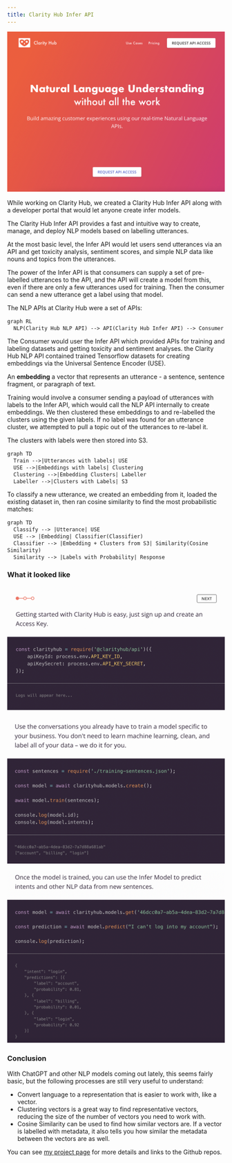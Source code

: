 ```yaml
---
title: Clarity Hub Infer API
---
```


![Screen Shot 2023-01-07 at 3.57.30 PM.png](./Screen_Shot_2023-01-07_at_3.57.30_PM.png)

While working on Clarity Hub, we created a Clarity Hub Infer API along with a developer portal that would let anyone create infer models.

The Clarity Hub Infer API provides a fast and intuitive way to create, manage, and deploy NLP models based on labelling utterances.

At the most basic level, the Infer API would let users send utterances via an API and get toxicity analysis, sentiment scores, and simple NLP data like nouns and topics from the utterances.

The power of the Infer API is that consumers can supply a set of pre-labelled utterances to the API, and the API will create a model from this, even if there are only a few utterances used for training. Then the consumer can send a new utterance get a label using that model.

The NLP APIs at Clarity Hub were a set of APIs:

```mermaid
graph RL
  NLP(Clarity Hub NLP API) --> API(Clarity Hub Infer API) --> Consumer
```

The Consumer would user the Infer API which provided APIs for training and labeling datasets and getting toxicity and sentiment analyses. the Clarity Hub NLP API contained trained Tensorflow datasets for creating embeddings via the Universal Sentence Encoder (USE).

An **embedding** a vector that represents an utterance - a sentence, sentence fragment, or paragraph of text.

Training would involve a consumer sending a payload of utterances with labels to the Infer API, which would call the NLP API internally to create embeddings. We then clustered these embeddings to and re-labelled the clusters using the given labels. If no label was found for an utterance cluster, we attempted to pull a topic out of the utterances to re-label it.

The clusters with labels were then stored into S3.

```mermaid
graph TD
  Train -->|Utterances with labels| USE
  USE -->|Embeddings with labels| Clustering
  Clustering -->|Embedding Clusters| Labeller
  Labeller -->|Clusters with Labels| S3
```

To classify a new utterance, we created an embedding from it, loaded the existing dataset in, then ran cosine similarity to find the most probabilistic matches:

```mermaid
graph TD
  Classify --> |Utterance| USE
  USE --> |Embedding| Classifier(Classifier)
  Classifier --> |Embedding + Clusters from S3| Similarity(Cosine Similarity)
  Similarity --> |Labels with Probability| Response
```

### What it looked like

![Screen Shot 2023-01-07 at 3.57.56 PM.png](./Screen_Shot_2023-01-07_at_3.57.56_PM.png)

![Screen Shot 2023-01-07 at 3.58.08 PM.png](./Screen_Shot_2023-01-07_at_3.58.08_PM.png)

![Screen Shot 2023-01-07 at 3.58.28 PM.png](./Screen_Shot_2023-01-07_at_3.58.28_PM.png)

### Conclusion

With ChatGPT and other NLP models coming out lately, this seems fairly basic, but the following processes are still very useful to understand:

- Convert language to a representation that is easier to work with, like a vector.
- Clustering vectors is a great way to find representative vectors, reducing the size of the number of vectors you need to work with.
- Cosine Similarity can be used to find how similar vectors are. If a vector is labelled with metadata, it also tells you how similar the metadata between the vectors are as well.

You can see [my project page](/projects/2020-05-18-clarity-hub-infer) for more details and links to the Github repos.
